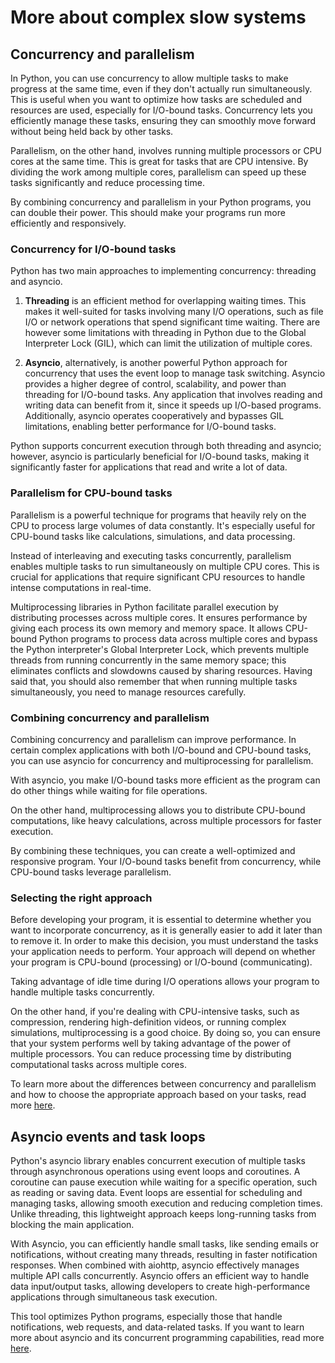 # More about complex slow systems

## Concurrency and parallelism

In Python, you can use concurrency to allow multiple tasks to make progress at the same time, even if they don't actually run simultaneously. This is useful when you want to optimize how tasks are scheduled and resources are used, especially for I/O-bound tasks. Concurrency lets you efficiently manage these tasks, ensuring they can smoothly move forward without being held back by other tasks.

Parallelism, on the other hand, involves running multiple processors or CPU cores at the same time. This is great for tasks that are CPU intensive. By dividing the work among multiple cores, parallelism can speed up these tasks significantly and reduce processing time.

By combining concurrency and parallelism in your Python programs, you can double their power. This should make your programs run more efficiently and responsively.

### Concurrency for I/O-bound tasks

Python has two main approaches to implementing concurrency: threading and asyncio.

1. **Threading** is an efficient method for overlapping waiting times. This makes it well-suited for tasks involving many I/O operations, such as file I/O or network operations that spend significant time waiting. There are however some limitations with threading in Python due to the Global Interpreter Lock (GIL), which can limit the utilization of multiple cores.

2. **Asyncio**, alternatively, is another powerful Python approach for concurrency that uses the event loop to manage task switching. Asyncio provides a higher degree of control, scalability, and power than threading for I/O-bound tasks. Any application that involves reading and writing data can benefit from it, since it speeds up I/O-based programs. Additionally, asyncio operates cooperatively and bypasses GIL limitations, enabling better performance for I/O-bound tasks.

Python supports concurrent execution through both threading and asyncio; however, asyncio is particularly beneficial for I/O-bound tasks, making it significantly faster for applications that read and write a lot of data.

### Parallelism for CPU-bound tasks

Parallelism is a powerful technique for programs that heavily rely on the CPU to process large volumes of data constantly. It's especially useful for CPU-bound tasks like calculations, simulations, and data processing.

Instead of interleaving and executing tasks concurrently, parallelism enables multiple tasks to run simultaneously on multiple CPU cores. This is crucial for applications that require significant CPU resources to handle intense computations in real-time.

Multiprocessing libraries in Python facilitate parallel execution by distributing processes across multiple cores. It ensures performance by giving each process its own memory and memory space. It allows CPU-bound Python programs to process data across multiple cores and bypass the Python interpreter's Global Interpreter Lock, which prevents multiple threads from running concurrently in the same memory space; this eliminates conflicts and slowdowns caused by sharing resources. Having said that, you should also remember that when running multiple tasks simultaneously, you need to manage resources carefully.

### Combining concurrency and parallelism

Combining concurrency and parallelism can improve performance. In certain complex applications with both I/O-bound and CPU-bound tasks, you can use asyncio for concurrency and multiprocessing for parallelism.

With asyncio, you make I/O-bound tasks more efficient as the program can do other things while waiting for file operations.

On the other hand, multiprocessing allows you to distribute CPU-bound computations, like heavy calculations, across multiple processors for faster execution.

By combining these techniques, you can create a well-optimized and responsive program. Your I/O-bound tasks benefit from concurrency, while CPU-bound tasks leverage parallelism.

### Selecting the right approach

Before developing your program, it is essential to determine whether you want to incorporate concurrency, as it is generally easier to add it later than to remove it. In order to make this decision, you must understand the tasks your application needs to perform. Your approach will depend on whether your program is CPU-bound (processing) or I/O-bound (communicating).

Taking advantage of idle time during I/O operations allows your program to handle multiple tasks concurrently.

On the other hand, if you're dealing with CPU-intensive tasks, such as compression, rendering high-definition videos, or running complex simulations, multiprocessing is a good choice. By doing so, you can ensure that your system performs well by taking advantage of the power of multiple processors. You can reduce processing time by distributing computational tasks across multiple cores.

To learn more about the differences between concurrency and parallelism and how to choose the appropriate approach based on your tasks, read more [here](https://realpython.com/python-concurrency/).

## Asyncio events and task loops

Python's asyncio library enables concurrent execution of multiple tasks through asynchronous operations using event loops and coroutines. A coroutine can pause execution while waiting for a specific operation, such as reading or saving data. Event loops are essential for scheduling and managing tasks, allowing smooth execution and reducing completion times. Unlike threading, this lightweight approach keeps long-running tasks from blocking the main application.

With Asyncio, you can efficiently handle small tasks, like sending emails or notifications, without creating many threads, resulting in faster notification responses. When combined with aiohttp, asyncio effectively manages multiple API calls concurrently. Asyncio offers an efficient way to handle data input/output tasks, allowing developers to create high-performance applications through simultaneous task execution.

This tool optimizes Python programs, especially those that handle notifications, web requests, and data-related tasks. If you want to learn more about asyncio and its concurrent programming capabilities, read more [here](https://hackernoon.com/threaded-asynchronous-magic-and-how-to-wield-it-bba9ed602c32).
